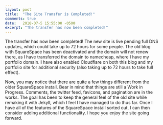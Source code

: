 ```yaml
---
layout: post
title:  "The Site Transfer is Completed!"
comments: true
date:   2018-07-5 15:55:00 -0500
excerpt: "The transfer has now been completed!"
---
```

<p>The transfer has now been completed! The new site is live pending full DNS updates, which could take up to 72 hours for some people. The old blog with SquareSpace has been deactivated and the domain will not renew there, as I have transferred the domain to namecheap, where I have my portfolio domain. I have also enabled Cloudflare on both this blog and my portfolio site for additional security (also taking up to 72 hours to take full effect).</p>

<p>Now, you may notice that there are quite a few things different from the older SquareSpace install. Bear in mind that things are still a Work in Progress. Comments, the twitter feed, favicons, and pagination are in the works. The goal has been to keep the general feel of the old site while remaking it with Jekyll, which I feel I have managed to do thus far. Once I have all of the features of the SquareSpace install sorted out, I can then consider adding additional functionality. I hope you enjoy the site going forward.</p>